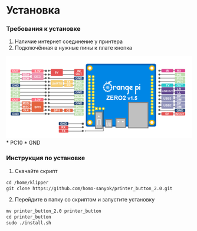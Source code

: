 # Установка
### Требования к установке
1. Наличие интернет соединение у принтера
2. Подключённая в нужные пины к плате кнопка

    
![Alt-текст](https://github.com/homo-sanyok/printer_button_2.0/blob/main/image/pins.png)
    * PC10
    * GND

### Инструкция по установке
1. Скачайте скрипт
```
cd /home/klipper
git clone https://github.com/homo-sanyok/printer_button_2.0.git
```
2. Перейдите в папку со скриптом и запустите установку
```
mv printer_button_2.0 printer_button
cd printer_button
sudo ./install.sh
```
